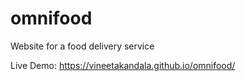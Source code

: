 # omnifood
Website for a food delivery service

Live Demo: https://vineetakandala.github.io/omnifood/
